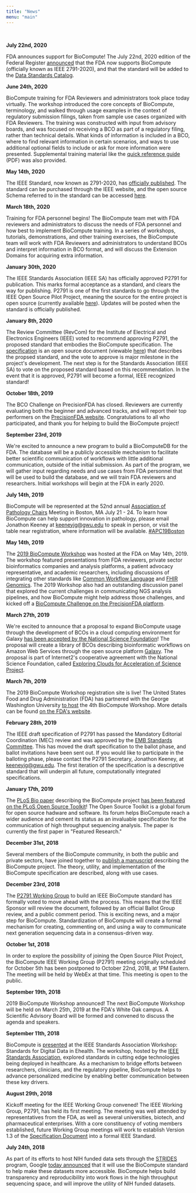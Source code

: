 ```yaml
---
title: "News"
menu: "main"
---
```


<div class="col-lg-6 offset-lg-3 text-center">
<img src="/images/about.8.png" class="img-fluid mx-auto d-block" alt="">
</div>

<br>

**July 22nd, 2020**

FDA announces support for BioCompute! The July 22nd, 2020 edition of the Federal Register [announced](https://www.federalregister.gov/documents/2020/07/22/2020-15771/electronic-submissions-data-standards-support-for-the-international-institute-of-electrical-and) that the FDA now supports BioCompute (officially known as IEEE 2791-2020), and that the standard will be added to the [Data Standards Catalog](https://www.fda.gov/industry/fda-resources-data-standards).

**June 24th, 2020**

BioCompute training for FDA Reviewers and administrators took place today virtually. The workshop introduced the core concepts of BioCompute, terminology, and walked through usage examples in the context of regulatory submission filings, taken from sample use cases organized with FDA Reviewers. The training was constructed with input from advisory boards, and was focused on receiving a BCO as part of a regulatory filing, rather than technical details. What kinds of information is included in a BCO, where to find relevant information in certain scenarios, and ways to use additional optional fields to include or ask for more information were presented. Supplemental training material like the [quick reference guide](/docs/BCOCheatSheet.pdf) (PDF) was also provided.

**May 14th, 2020**

The IEEE Standard, now known as 2791-2020, has [officially published](https://standards.ieee.org/content/ieee-standards/en/standard/2791-2020.html). The standard can be purchased through the IEEE website, and the open source Schema referred to in the standard can be accessed [here](https://opensource.ieee.org/2791-object/ieee-2791-schema).

**March 18th, 2020**

Training for FDA personnel begins! The BioCompute team met with FDA reviewers and administrators to discuss the needs of FDA personnel and how best to implement BioCompute training. In a series of workshops, tutorials, demonstrations, and other training exercises, the BioCompute team will work with FDA Reviewers and administrators to understand BCOs and interpret information in BCO format, and will discuss the Extension Domains for acquiring extra information.

**January 30th, 2020**

The IEEE Standards Association (IEEE SA) has officially approved P2791 for publication. This marks formal acceptance as a standard, and clears the way for publishing. P2791 is one of the first standards to go through the IEEE Open Source Pilot Project, meaning the source for the entire project is open source (currently available [here](https://gitlab.com/IEEE-SA/2791/ieee-2791-schema)). Updates will be posted when the standard is officially published.

**January 8th, 2020**

The Review Committee (RevCom) for the Institute of Electrical and Electronics Engineers (IEEE) voted to recommend approving P2791, the proposed standard that embodies the BioCompute specification. The [specification](/specification) is an open source document (viewable [here](https://gitlab.com/IEEE-SA/2791/ieee-2791-schema)) that describes the propsed standard, and the vote to approve is major milestone in the project's development. The next step is for the Standards Association (IEEE SA) to vote on the proposed standard based on this recommendation. In the event that it is approved, P2791 will become a formal, IEEE recognized standard!

**October 18th, 2019**

The BCO Challenge on PrecisionFDA has closed. Reviewers are currently evaluating both the beginner and advanced tracks, and will report their top performers on the [PrecisionFDA website](https://precision.fda.gov/challenges/7/view/results). Congratulations to all who participated, and thank you for helping to build the BioCompute project!

**September 23rd, 2019**

We're excited to announce a new program to build a BioComputeDB for the FDA. The database will be a publicly accessible mechanism to facilitate better scientific communication of workflows with little additional communication, outside of the initial submission. As part of the program, we will gather input regarding needs and use cases from FDA personnel that will be used to build the database, and we will train FDA reviewers and researchers. Initial workshops will begin at the FDA in early 2020.

**July 14th, 2019**

BioCompute will be represented at the 52nd annual [Association of Pathology Chairs](https://www.apcprods.org/) Meeting in Boston, MA July 21 - 24. To learn how BioCompute can help support innovation in pathology, please email Jonathon Keeney at keeneyjg@gwu.edu to speak in person, or visit the table near registration, where information will be available. [#APC19Boston](https://twitter.com/hashtag/APC19Boston)

**May 14th, 2019**

The [2019 BioCompute Workshop](https://www.fda.gov/vaccines-blood-biologics/workshops-meetings-conferences-biologics/biocompute-objects-tools-communicating-ngs-data-and-analysis-public-workshop-05142019-05152019) was hosted at the FDA on May 14th, 2019. The workshop featured presentations from FDA reviewers, private sector bioinformatics companies and analysis platforms, a patient advocacy representative, and academic researchers, including discussions of integrating other standards like [Common Workflow Language](https://www.commonwl.org/) and [FHIR Genomics](https://www.hl7.org/fhir/genomics.html). The 2019 Workshop also had an outstanding discussion panel that explored the current challenges in communicating NGS analysis pipelines, and how BioCompute might help address those challenges, and kicked off a [BioCompute Challenge on the PrecisionFDA platform](https://precision.fda.gov/challenges/7).

**March 27th, 2019**

We're excited to announce that a proposal to expand BioCompute usage through the development of BCOs in a cloud computing environment for Galaxy [has been accepted by the National Science Foundation](https://internet2.edu/cloud/exploring-clouds-for-acceleration-of-science/e-cas-research-projects/)! The proposal will create a library of BCOs describing bioinformatic workflows on Amazon Web Services through the open source platform [Galaxy](https://galaxy.aws.biochemistry.gwu.edu/). The proposal is part of Internet2's cooperative agreement with the National Science Foundation, called [Exploring Clouds for Acceleration of Science Project](https://www.nsf.gov/news/news_summ.jsp?cntn_id=297193).

**March 7th, 2019**

The 2019 BioCompute Workshop registration site is live! The United States Food and Drug Administration (FDA) has partnered with the George Washington University [to host](https://www.fda.gov/vaccines-blood-biologics/workshops-meetings-conferences-biologics/biocompute-objects-tools-communicating-ngs-data-and-analysis-public-workshop-05142019-05152019) the 4th BioCompute Workshop. More details can be found [on the FDA's website](https://www.fda.gov/BiologicsBloodVaccines/NewsEvents/WorkshopsMeetingsConferences/ucm632914.htm).

**February 28th, 2019**

The IEEE draft specification of P2791 has passed the Mandatory Editorial Coordination (MEC) review and was approved by the [EMB Standards Committee](http://standards.embs.org/). This has moved the draft specification to the ballot phase, and ballot invitations have been sent out. If you would like to participate in the balloting phase, please contact the P2791 Secretary, Jonathon Keeney, at keeneyjg@gwu.edu. The first iteration of the specification is a descriptive standard that will underpin all future, computationally integrated specifications.

**January 17th, 2019**

The [PLoS Bio paper](https://journals.plos.org/plosbiology/article?id=10.1371/journal.pbio.3000099) describing the BioCompute project [has been featured on the PLoS Open Source Toolkit](https://channels.plos.org/open-source-toolkit)! The Open Source Toolkit is a global forum for open source hadware and software. Its forum helps BioCompute reach a wider audience and cement its status as an invaluable specification for the communication of high throughput sequencing analysis. The paper is currently the first paper in "Featured Research."

**December 31st, 2018**

Several members of the BioCompute community, in both the public and private sectors, have joined together to [publish a manuscript](https://journals.plos.org/plosbiology/article?id=10.1371/journal.pbio.3000099) describing the BioCompute project. The theory, utility, and implementation of the BioCompute specification are described, along with use cases.

**December 23rd, 2018**

The [P2791 Working Group](http://sites.ieee.org/sagroups-2791/) to build an IEEE BioCompute standard has formally voted to move ahead with the process. This means that the IEEE Sponsor will review the document, followed by an official Ballot Group review, and a public comment period. This is exciting news, and a major step for BioCompute. Standardization of BioCompute will create a formal mechanism for creating, commenting on, and using a way to communicate next generation sequencing data in a consensus-driven way.

**October 1st, 2018**

In order to explore the possibility of joining the Open Source Pilot Project, the BioCompute IEEE Working Group (P2791) meeting originally scheduled for October 5th has been postponed to October 22nd, 2018, at 1PM Eastern. The meeting will be held by WebEx at that time. This meeting is open to the public.

**September 19th, 2018**

2019 BioCompute Workshop announced! The next BioCompute Workshop will be held on March 25th, 2019 at the FDA's White Oak campus. A Scientific Advisory Board will be formed and convened to discuss the agenda and speakers.

**September 11th, 2018**

BioCompute is [presented](https://twitter.com/NeuroGenomics/status/1039643176267669505) at the IEEE Standards Association Workshop: Standards for Digital Data in Ehealth. The workshop, hosted by the [IEEE Standards Association](https://standards.ieee.org/), explored standards in cutting edge technologies being deployed in healthcare. As a mechanism to bridge efforts between researchers, clinicians, and the regulatory pipeline, BioCompute helps to advance personalized medicine by enabling better communication between these key drivers.

**August 29th, 2018**

Kickoff meeting for the IEEE Working Group convened! The IEEE Working Group, P2791, has held its first meeting. The meeting was well attended by representatives from the FDA, as well as several universities, biotech, and pharmaceutical enterprises. With a core constituency of voting members established, future Working Group meetings will work to establish Version 1.3 of the [Specification Document](https://github.com/biocompute-objects/BCO_Specification) into a formal IEEE Standard.

**July 24th, 2018**

As part of its efforts to host NIH funded data sets through the [STRIDES](https://commonfund.nih.gov/data) program, Google [today announced](https://www.blog.google/products/google-cloud/building-a-global-biomedical-data-ecosystem-with-the-national-institutes-of-health/) that it will use the BioCompute standard to help make these datasets more accessible. BioCompute helps build transparency and reproducibility into work flows in the high throughput sequencing space, and will improve the utility of NIH funded datasets.
